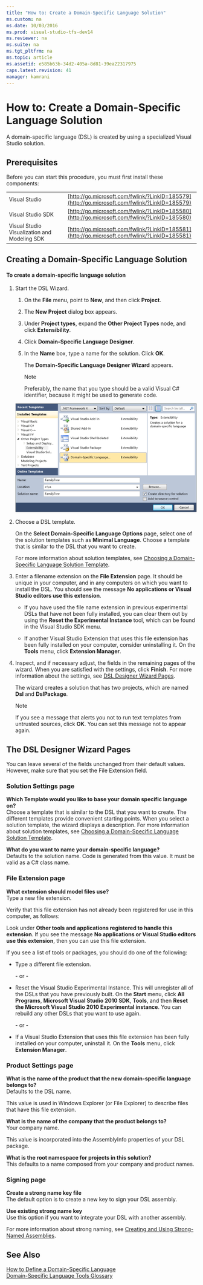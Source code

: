 ```yaml
---
title: "How to: Create a Domain-Specific Language Solution"
ms.custom: na
ms.date: 10/03/2016
ms.prod: visual-studio-tfs-dev14
ms.reviewer: na
ms.suite: na
ms.tgt_pltfrm: na
ms.topic: article
ms.assetid: e585b63b-34d2-405a-8d81-39ea22317975
caps.latest.revision: 41
manager: kamrani
---
```

# How to: Create a Domain-Specific Language Solution
A domain-specific language (DSL) is created by using a specialized Visual Studio solution.  
  
## Prerequisites  
 Before you can start this procedure, you must first install these components:  
  
|||  
|-|-|  
|Visual Studio|[http://go.microsoft.com/fwlink/?LinkID=185579](http://go.microsoft.com/fwlink/?LinkID=185579)|  
|Visual Studio SDK|[http://go.microsoft.com/fwlink/?LinkID=185580](http://go.microsoft.com/fwlink/?LinkID=185580)|  
|Visual Studio Visualization and Modeling SDK|[http://go.microsoft.com/fwlink/?LinkID=185581](http://go.microsoft.com/fwlink/?LinkID=185581)|  
  
## Creating a Domain-Specific Language Solution  
  
#### To create a domain-specific language solution  
  
1.  Start the DSL Wizard.  
  
    1.  On the **File** menu, point to **New**, and then click **Project**.  
  
    2.  The **New Project** dialog box appears.  
  
    3.  Under **Project types**, expand the **Other Project Types** node, and click **Extensibility**.  
  
    4.  Click **Domain-Specific Language Designer**.  
  
    5.  In the **Name** box, type a name for the solution. Click **OK**.  
  
         The **Domain-Specific Language Designer Wizard** appears.  
  
        > [!NOTE]
        >  Preferably, the name that you type should be a valid Visual C# identifier, because it might be used to generate code.  
  
     ![Create DSL dialog](../VS_IDE/media/Create_DSLDialog.png "Create_DSLDialog")  
  
2.  Choose a DSL template.  
  
     On the **Select Domain-Specific Language Options** page, select one of the solution templates such as **Minimal Language**. Choose a template that is similar to the DSL that you want to create.  
  
     For more information about solution templates, see [Choosing a Domain-Specific Language Solution Template](../VS_IDE/Choosing-a-Domain-Specific-Language-Solution-Template.md).  
  
3.  Enter a filename extension on the **File Extension** page. It should be unique in your computer, and in any computers on which you want to install the DSL. You should see the message **No applications or Visual Studio editors use this extension**.  
  
    -   If you have used the file name extension in previous experimental DSLs that have not been fully installed, you can clear them out by using the **Reset the Experimental Instance** tool, which can be found in the Visual Studio SDK menu.  
  
    -   If another Visual Studio Extension that uses this file extension has been fully installed on your computer, consider uninstalling it. On the **Tools** menu, click **Extension Manager**.  
  
4.  Inspect, and if necessary adjust, the fields in the remaining pages of the wizard. When you are satisfied with the settings, click **Finish**. For more information about the settings, see [DSL Designer Wizard Pages](#settings).  
  
     The wizard creates a solution that has two projects, which are named **Dsl** and **DslPackage**.  
  
    > [!NOTE]
    >  If you see a message that alerts you not to run text templates from untrusted sources, click **OK**. You can set this message not to appear again.  
  
##  <a name="settings"></a> The DSL Designer Wizard Pages  
 You can leave several of the fields unchanged from their default values. However, make sure that you set the File Extension field.  
  
### Solution Settings page  
 **Which Template would you like to base your domain specific language on?**  
 Choose a template that is similar to the DSL that you want to create. The different templates provide convenient starting points. When you select a solution template, the wizard displays a description. For more information about solution templates, see [Choosing a Domain-Specific Language Solution Template](../VS_IDE/Choosing-a-Domain-Specific-Language-Solution-Template.md).  
  
 **What do you want to name your domain-specific language?**  
 Defaults to the solution name. Code is generated from this value. It must be valid as a C# class name.  
  
### File Extension page  
 **What extension should model files use?**  
 Type a new file extension.  
  
 Verify that this file extension has not already been registered for use in this computer, as follows:  
  
 Look under **Other tools and applications registered to handle this extension**. If you see the message **No applications or Visual Studio editors use this extension**, then you can use this file extension.  
  
 If you see a list of tools or packages, you should do one of the following:  
  
-   Type a different file extension.  
  
     \- or -  
  
-   Reset the Visual Studio Experimental Instance. This will unregister all of the DSLs that you have previously built. On the **Start** menu, click **All Programs**, **Microsoft Visual Studio 2010 SDK**, **Tools**, and then **Reset the Microsoft Visual Studio 2010 Experimental instance**. You can rebuild any other DSLs that you want to use again.  
  
     \- or -  
  
-   If a Visual Studio Extension that uses this file extension has been fully installed on your computer, uninstall it. On the **Tools** menu, click **Extension Manager**.  
  
### Product Settings page  
 **What is the name of the product that the new domain-specific language belongs to?**  
 Defaults to the DSL name.  
  
 This value is used in Windows Explorer (or File Explorer) to describe files that have this file extension.  
  
 **What is the name of the company that the product belongs to?**  
 Your company name.  
  
 This value is incorporated into the AssemblyInfo properties of your DSL package.  
  
 **What is the root namespace for projects in this solution?**  
 This defaults to a name composed from your company and product names.  
  
### Signing page  
 **Create a strong name key file**  
 The default option is to create a new key to sign your DSL assembly.  
  
 **Use existing strong name key**  
 Use this option if you want to integrate your DSL with another assembly.  
  
 For more information about strong naming, see [Creating and Using Strong-Named Assemblies](http://go.microsoft.com/fwlink/?LinkId=186073).  
  
## See Also  
 [How to Define a Domain-Specific Language](../VS_IDE/How-to-Define-a-Domain-Specific-Language.md)   
 [Domain-Specific Language Tools Glossary](assetId:///ca5e84cb-a315-465c-be24-76aa3df276aa)